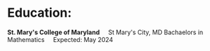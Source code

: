 # **Education:**
**St. Mary's College of Maryland** &nbsp;&nbsp;&nbsp; St Mary's City, MD
Bachaelors in Mathematics &nbsp;&nbsp;&nbsp; Expected: May 2024
